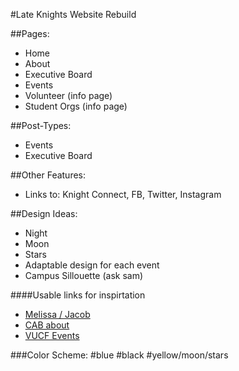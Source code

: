 #Late Knights Website Rebuild 

##Pages:
* Home
* About
* Executive Board
* Events
* Volunteer (info page)
* Student Orgs (info page)

##Post-Types:
* Events
* Executive Board


##Other Features:
* Links to: Knight Connect, FB, Twitter, Instagram

##Design Ideas:

* Night
* Moon
* Stars
* Adaptable design for each event
* Campus Sillouette (ask sam)

####Usable links for inspirtation
*	[Melissa / Jacob](http://melissajacob2013.com/)
*	[CAB about](http://osi.ucf.edu/cab/committees-contact/)
*	[VUCF Events](http://osi.ucf.edu/vucf/calendar/)
	

###Color Scheme:
	#blue
	#black
	#yellow/moon/stars